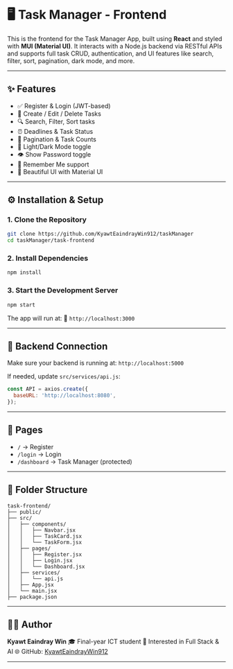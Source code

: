
# 🖥️ Task Manager - Frontend

This is the frontend for the Task Manager App, built using **React** and styled with **MUI (Material UI)**. It interacts with a Node.js backend via RESTful APIs and supports full task CRUD, authentication, and UI features like search, filter, sort, pagination, dark mode, and more.

---

## ✨ Features

- ✅ Register & Login (JWT-based)
- 🧾 Create / Edit / Delete Tasks
- 🔍 Search, Filter, Sort tasks
- ⏰ Deadlines & Task Status
- 📄 Pagination & Task Counts
- 🌙 Light/Dark Mode toggle
- 👁️ Show Password toggle
- 💾 Remember Me support
- 🎨 Beautiful UI with Material UI

---

## ⚙️ Installation & Setup

### 1. Clone the Repository

```bash
git clone https://github.com/KyawtEaindrayWin912/taskManager
cd taskManager/task-frontend
````

### 2. Install Dependencies

```bash
npm install
```

### 3. Start the Development Server

```bash
npm start
```

The app will run at:
📍 `http://localhost:3000`

---

## 🔗 Backend Connection

Make sure your backend is running at:
`http://localhost:5000`

If needed, update `src/services/api.js`:

```js
const API = axios.create({
  baseURL: 'http://localhost:8080',
});
```

---

## 🧪 Pages

* `/` → Register
* `/login` → Login
* `/dashboard` → Task Manager (protected)

---

## 📁 Folder Structure

```
task-frontend/
├── public/
├── src/
│   ├── components/
│   │   ├── Navbar.jsx
│   │   ├── TaskCard.jsx
│   │   └── TaskForm.jsx
│   ├── pages/
│   │   ├── Register.jsx
│   │   ├── Login.jsx
│   │   └── Dashboard.jsx
│   ├── services/
│   │   └── api.js
│   ├── App.jsx
│   └── main.jsx
├── package.json
```

---

## 👩‍💻 Author

**Kyawt Eaindray Win**
🎓 Final-year ICT student
💼 Interested in Full Stack & AI
🌐 GitHub: [KyawtEaindrayWin912](https://github.com/KyawtEaindrayWin912)

---

```
